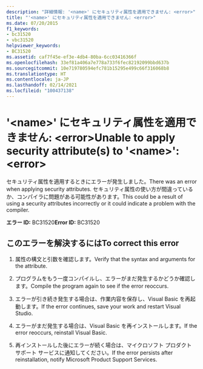 ```yaml
---
description: "詳細情報: '<name>' にセキュリティ属性を適用できません: <error>"
title: "'<name>' にセキュリティ属性を適用できません: <error>"
ms.date: 07/20/2015
f1_keywords:
- bc31520
- vbc31520
helpviewer_keywords:
- BC31520
ms.assetid: caf7f45e-ef3e-4db4-80ba-6cc03416366f
ms.openlocfilehash: 33ef81a406a7e778a733f6fec82192099bbd637b
ms.sourcegitcommit: 10e719780594efc781b15295e499c66f316068b8
ms.translationtype: HT
ms.contentlocale: ja-JP
ms.lasthandoff: 02/14/2021
ms.locfileid: "100437138"
---
```

# <a name="unable-to-apply-security-attributes-to-name-error"></a><span data-ttu-id="54fec-103">'\<name>' にセキュリティ属性を適用できません: \<error></span><span class="sxs-lookup"><span data-stu-id="54fec-103">Unable to apply security attribute(s) to '\<name>': \<error></span></span>

<span data-ttu-id="54fec-104">セキュリティ属性を適用するときにエラーが発生しました。</span><span class="sxs-lookup"><span data-stu-id="54fec-104">There was an error when applying security attributes.</span></span> <span data-ttu-id="54fec-105">セキュリティ属性の使い方が間違っているか、コンパイラに問題がある可能性があります。</span><span class="sxs-lookup"><span data-stu-id="54fec-105">This could be a result of using a security attributes incorrectly or it could indicate a problem with the compiler.</span></span>  
  
 <span data-ttu-id="54fec-106">**エラー ID:** BC31520</span><span class="sxs-lookup"><span data-stu-id="54fec-106">**Error ID:** BC31520</span></span>  
  
## <a name="to-correct-this-error"></a><span data-ttu-id="54fec-107">このエラーを解決するには</span><span class="sxs-lookup"><span data-stu-id="54fec-107">To correct this error</span></span>  
  
1. <span data-ttu-id="54fec-108">属性の構文と引数を確認します。</span><span class="sxs-lookup"><span data-stu-id="54fec-108">Verify that the syntax and arguments for the attribute.</span></span>  
  
2. <span data-ttu-id="54fec-109">プログラムをもう一度コンパイルし、エラーがまだ発生するかどうか確認します。</span><span class="sxs-lookup"><span data-stu-id="54fec-109">Compile the program again to see if the error reoccurs.</span></span>  
  
3. <span data-ttu-id="54fec-110">エラーが引き続き発生する場合は、作業内容を保存し、Visual Basic を再起動します。</span><span class="sxs-lookup"><span data-stu-id="54fec-110">If the error continues, save your work and restart Visual Studio.</span></span>  
  
4. <span data-ttu-id="54fec-111">エラーがまだ発生する場合は、Visual Basic を再インストールします。</span><span class="sxs-lookup"><span data-stu-id="54fec-111">If the error reoccurs, reinstall Visual Basic.</span></span>  
  
5. <span data-ttu-id="54fec-112">再インストールした後にエラーが続く場合は、マイクロソフト プロダクト サポート サービスに通知してください。</span><span class="sxs-lookup"><span data-stu-id="54fec-112">If the error persists after reinstallation, notify Microsoft Product Support Services.</span></span>  
